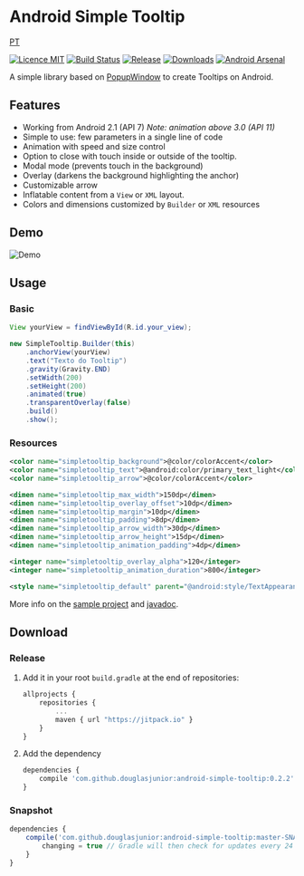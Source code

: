 # Android Simple Tooltip

[PT](https://github.com/douglasjunior/android-simple-tooltip/blob/master/README.pt.md)

[![Licence MIT](https://img.shields.io/badge/licence-MIT-blue.svg)](https://github.com/douglasjunior/android-simple-tooltip/blob/master/LICENSE)
[![Build Status](https://travis-ci.org/douglasjunior/android-simple-tooltip.svg?branch=master)](https://travis-ci.org/douglasjunior/android-simple-tooltip)
[![Release](https://jitpack.io/v/douglasjunior/android-simple-tooltip.svg)](https://jitpack.io/#douglasjunior/android-simple-tooltip)
[![Downloads](https://jitpack.io/v/douglasjunior/android-simple-tooltip/month.svg)](#download)
[![Android Arsenal](https://img.shields.io/badge/Android%20Arsenal-Android%20Simple%20Tooltip-yellow.svg?style=flat)](http://android-arsenal.com/details/1/3578)

A simple library based on [PopupWindow](http://developer.android.com/intl/pt-br/reference/android/widget/PopupWindow.html) to create Tooltips on Android.

## Features

 - Working from Android 2.1 (API 7) *Note: animation above 3.0 (API 11)*
 - Simple to use: few parameters in a single line of code
 - Animation with speed and size control
 - Option to close with touch inside or outside of the tooltip.
 - Modal mode (prevents touch in the background)
 - Overlay (darkens the background highlighting the anchor)
 - Customizable arrow
 - Inflatable content from a `View` or `XML` layout.
 - Colors and dimensions customized by `Builder` or `XML` resources

## Demo

![Demo](https://raw.githubusercontent.com/douglasjunior/android-simple-tooltip/master/screenshots/demo.gif)

## Usage
### Basic

```java
View yourView = findViewById(R.id.your_view);

new SimpleTooltip.Builder(this)
    .anchorView(yourView)
    .text("Texto do Tooltip")
    .gravity(Gravity.END)
    .setWidth(200)
    .setHeight(200)
    .animated(true)
    .transparentOverlay(false)
    .build()
    .show();
```

### Resources

```xml
<color name="simpletooltip_background">@color/colorAccent</color>
<color name="simpletooltip_text">@android:color/primary_text_light</color>
<color name="simpletooltip_arrow">@color/colorAccent</color>
```
```xml
<dimen name="simpletooltip_max_width">150dp</dimen>
<dimen name="simpletooltip_overlay_offset">10dp</dimen>
<dimen name="simpletooltip_margin">10dp</dimen>
<dimen name="simpletooltip_padding">8dp</dimen>
<dimen name="simpletooltip_arrow_width">30dp</dimen>
<dimen name="simpletooltip_arrow_height">15dp</dimen>
<dimen name="simpletooltip_animation_padding">4dp</dimen>
```
```xml
<integer name="simpletooltip_overlay_alpha">120</integer>
<integer name="simpletooltip_animation_duration">800</integer>
```
```xml
<style name="simpletooltip_default" parent="@android:style/TextAppearance.Medium"></style>
```

More info on the [sample project](https://github.com/douglasjunior/android-simple-tooltip/blob/master/sample/src/main/java/io/github/douglasjunior/androidSimpleTooltip/sample/MainActivity.java) and [javadoc](https://jitpack.io/com/github/douglasjunior/android-simple-tooltip/master-SNAPSHOT/javadoc/).

## Download
### Release

1. Add it in your root `build.gradle` at the end of repositories:

    ```javascript
    allprojects {
    	repositories {
    		...
    		maven { url "https://jitpack.io" }
    	}
    }
    ```

2. Add the dependency

    ```javascript
    dependencies {
        compile 'com.github.douglasjunior:android-simple-tooltip:0.2.2'
    }
    ```

### Snapshot

```javascript
dependencies {
    compile('com.github.douglasjunior:android-simple-tooltip:master-SNAPSHOT') {
        changing = true // Gradle will then check for updates every 24 hours
    }
}
```

